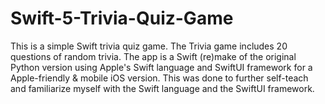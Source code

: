 # Swift-5-Trivia-Quiz-Game

This is a simple Swift trivia quiz game. The Trivia game includes 20 questions of random trivia. The app is a Swift (re)make of the original Python version using Apple's Swift language and SwiftUI framework for a Apple-friendly & mobile iOS version.
This was done to further self-teach and familiarize myself with the Swift language and the SwiftUI framework.



